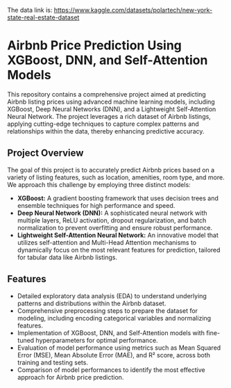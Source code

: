 The data link is: https://www.kaggle.com/datasets/polartech/new-york-state-real-estate-dataset

# Airbnb Price Prediction Using XGBoost, DNN, and Self-Attention Models

This repository contains a comprehensive project aimed at predicting Airbnb listing prices using advanced machine learning models, including XGBoost, Deep Neural Networks (DNN), and a Lightweight Self-Attention Neural Network. The project leverages a rich dataset of Airbnb listings, applying cutting-edge techniques to capture complex patterns and relationships within the data, thereby enhancing predictive accuracy.

## Project Overview

The goal of this project is to accurately predict Airbnb prices based on a variety of listing features, such as location, amenities, room type, and more. We approach this challenge by employing three distinct models:

- **XGBoost:** A gradient boosting framework that uses decision trees and ensemble techniques for high performance and speed.
- **Deep Neural Network (DNN):** A sophisticated neural network with multiple layers, ReLU activation, dropout regularization, and batch normalization to prevent overfitting and ensure robust performance.
- **Lightweight Self-Attention Neural Network:** An innovative model that utilizes self-attention and Multi-Head Attention mechanisms to dynamically focus on the most relevant features for prediction, tailored for tabular data like Airbnb listings.

## Features

- Detailed exploratory data analysis (EDA) to understand underlying patterns and distributions within the Airbnb dataset.
- Comprehensive preprocessing steps to prepare the dataset for modeling, including encoding categorical variables and normalizing features.
- Implementation of XGBoost, DNN, and Self-Attention models with fine-tuned hyperparameters for optimal performance.
- Evaluation of model performance using metrics such as Mean Squared Error (MSE), Mean Absolute Error (MAE), and R² score, across both training and testing sets.
- Comparison of model performances to identify the most effective approach for Airbnb price prediction.
